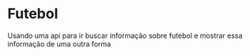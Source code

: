 # Futebol
Usando uma api para ir buscar informação sobre futebol e mostrar essa informação de uma outra forma 
